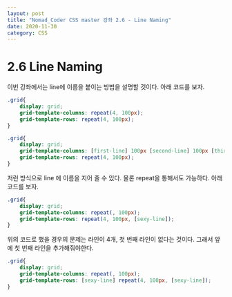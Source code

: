```yaml
---
layout: post
title: "Nomad_Coder CSS master 강좌 2.6 - Line Naming"
date: 2020-11-30
category: CSS
---  
```

# 2.6 Line Naming
이번 강좌에서는 line에 이름을 붙이는 방법을 설명할 것이다. 아래 코드를 보자.   
```css
.grid{
    display: grid;
    grid-template-columns: repeat(4, 100px);
    grid-template-rows: repeat(4, 100px);
}
```
```css
.grid{
    display: grid;
    grid-template-columns: [first-line] 100px [second-line] 100px [third-line] 100px [fourth-line] 100px [fifth-line];
    grid-template-rows: repeat(4, 100px);
}
```
저런 방식으로 line 에 이름을 지어 줄 수 있다. 물론 repeat을 통해서도 가능하다. 아래 코드를 보자.   
```css
.grid{
    display: grid;
    grid-template-columns: repeat(, 100px);
    grid-template-rows: repeat(4, 100px, [sexy-line]);
}
```
위의 코드로 했을 경우의 문제는 라인이 4개, 첫 번째 라인이 없다는 것이다. 그래서 앞에 첫 번째 라인을 추가해줘야한다.   
```css
.grid{
    display: grid;
    grid-template-columns: repeat(, 100px);
    grid-template-rows: [sexy-line] repeat(4, 100px, [sexy-line]);
}
```